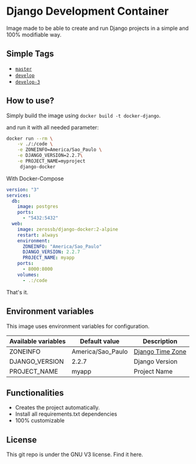 # Django Development Container

Image made to be able to create and run Django projects in a simple and 100% modifiable way.

## Simple Tags

- [`master`](https://github.com/zerossB/django-docker/blob/master/2/alpine/Dockerfile)
- [`develop`](https://github.com/zerossB/django-docker/blob/develop/2/alpine/Dockerfile)
- [`develop-3`](https://github.com/zerossB/django-docker/blob/develop/3/alpine/Dockerfile)


## How to use?

Simply build the image using `docker build -t docker-django`.

and run it with all needed parameter:

```bash
docker run --rm \
    -v ./:/code \
    -e ZONEINFO=America/Sao_Paulo \
    -e DJANGO_VERSION=2.2.7\
    -e PROJECT_NAME=myproject
     django-docker
```

With Docker-Compose

```yaml
version: "3"
services:
  db:
    image: postgres
    ports:
      - "5432:5432"
  web:
    image: zerossb/django-docker:2-alpine
    restart: always
    environment:
      ZONEINFO: "America/Sao_Paulo"
      DJANGO_VERSION: 2.2.7
      PROJECT_NAME: myapp
    ports:
      - 8000:8000
    volumes:
      - .:/code
```

That's it.

## Environment variables

This image uses environment variables for configuration.


Available variables | Default value| Description
--- | --- | ---
ZONEINFO | America/Sao_Paulo | [Django Time Zone](https://docs.djangoproject.com/en/2.2/topics/i18n/timezones/)
DJANGO_VERSION | 2.2.7 | Django Version
PROJECT_NAME | myapp | Project Name

## Functionalities

- Creates the project automatically.
- Install all requirements.txt dependencies
- 100% customizable

## License
This git repo is under the GNU V3 license. Find it here.